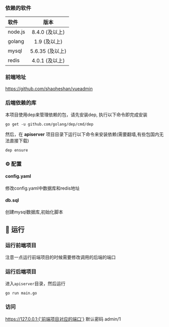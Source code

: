 ### 依赖的软件

| 软件 | 版本|  
|:---------|:-------:|
| node.js     |  8.4.0 (及以上) |
| golang  |  1.9 (及以上) |
| mysql  |  5.6.35 (及以上) |
| redis  |  4.0.1 (及以上) |

### 前端地址 
https://github.com/shaoheshan/vueadmin

### 后端依赖的库

本项目使用dep来管理依赖的包，请先安装dep, 执行以下命令即完成安装

```
go get -u github.com/golang/dep/cmd/dep
```

然后，在 **apiserver** 项目目录下运行以下命令来安装依赖(需要翻墙,有些包国内无法直接下载)

```
dep ensure
```
### ⚙️ 配置
  #### config.yaml
   修改config.yaml中数据库和redis地址
  #### db.sql
   创建mysql数据库,初始化脚本
 
## 🚕 运行
### 运行前端项目
注意一点运行前端项目的时候需要修改调用的后端的端口

### 运行后端项目
进入`apiserver`目录，然后运行

```
go run main.go
```
### 访问
 https://127.0.0.1:{'前端项目对应的端口'}  默认密码 admin/1

